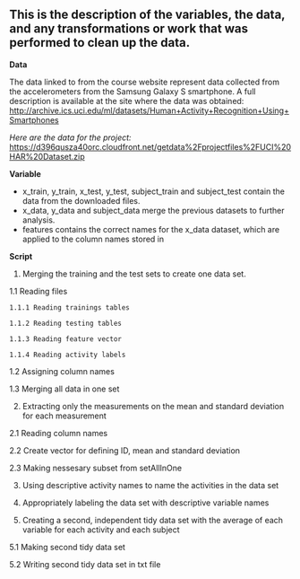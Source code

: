 ## This is the description of the variables, the data, and any transformations or work that was performed to clean up the data.

**Data**

The data linked to from the course website represent data collected from the accelerometers from the Samsung Galaxy S smartphone. A full description is available at the site where the data was obtained:
http://archive.ics.uci.edu/ml/datasets/Human+Activity+Recognition+Using+Smartphones

*Here are the data for the project:*
https://d396qusza40orc.cloudfront.net/getdata%2Fprojectfiles%2FUCI%20HAR%20Dataset.zip

**Variable**
* x_train, y_train, x_test, y_test, subject_train and subject_test contain the data from the downloaded files.
* x_data, y_data and subject_data merge the previous datasets to further analysis.
* features contains the correct names for the x_data dataset, which are applied to the column names stored in

**Script**
1. Merging the training and the test sets to create one data set.
  
  1.1 Reading files
    
    1.1.1 Reading trainings tables
    
    1.1.2 Reading testing tables
    
    1.1.3 Reading feature vector
    
    1.1.4 Reading activity labels
    
  1.2 Assigning column names
  
  1.3 Merging all data in one set
  
2. Extracting only the measurements on the mean and standard deviation for each measurement

  2.1 Reading column names
  
  2.2 Create vector for defining ID, mean and standard deviation
  
  2.3 Making nessesary subset from setAllInOne
  
3. Using descriptive activity names to name the activities in the data set

4. Appropriately labeling the data set with descriptive variable names

5. Creating a second, independent tidy data set with the average of each variable for each activity and each subject

  5.1 Making second tidy data set
  
  5.2 Writing second tidy data set in txt file
  
